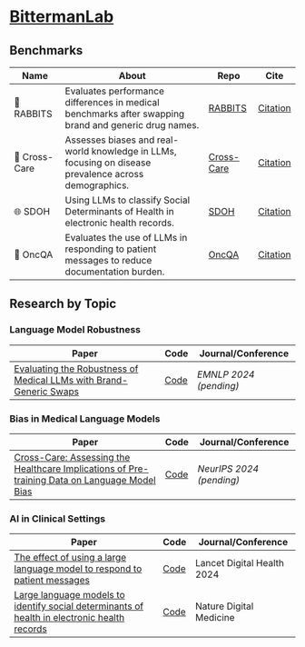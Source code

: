 # [BittermanLab](https://www.bittermanlab.org/)

## Benchmarks

Name | About | Repo | Cite
---- | ----- | ---- | ----
🐇 RABBITS | Evaluates performance differences in medical benchmarks after swapping brand and generic drug names. | [RABBITS](https://huggingface.co/spaces/AIM-Harvard/rabbits-leaderboard) | [Citation](https://github.com/BittermanLab/RABBITS#citing)
🔀 Cross-Care | Assesses biases and real-world knowledge in LLMs, focusing on disease prevalence across demographics. | [Cross-Care](https://github.com/shan23chen/Cross-Care) | [Citation](https://github.com/shan23chen/cross-care#citing)
🌐 SDOH | Using LLMs to classify Social Determinants of Health in electronic health records. | [SDOH](https://github.com/AIM-Harvard/SDOH) | [Citation](https://github.com/BittermanLab/SDOH#citing)
🏥 OncQA | Evaluates the use of LLMs in responding to patient messages to reduce documentation burden. | [OncQA](https://github.com/AIM-Harvard/OncQA) | [Citation](https://github.com/BittermanLab/OncQA#citing)

## Research by Topic

### Language Model Robustness

Paper | Code | Journal/Conference
--- | --- | ---
[Evaluating the Robustness of Medical LLMs with Brand-Generic Swaps](https://arxiv.org/abs/2406.12066) | [Code](https://github.com/BittermanLab/RABBITS) | *EMNLP 2024 (pending)*

### Bias in Medical Language Models

Paper | Code | Journal/Conference
--- | --- | ---
[Cross-Care: Assessing the Healthcare Implications of Pre-training Data on Language Model Bias](https://arxiv.org/abs/2405.05506) | [Code](https://github.com/shan23chen/cross-care) | *NeurIPS 2024 (pending)*

### AI in Clinical Settings

Paper | Code | Journal/Conference
--- | --- | ---
[The effect of using a large language model to respond to patient messages](https://www.thelancet.com/journals/landig/article/PIIS2589-7500(24)00060-8/fulltext) | [Code](https://huggingface.co/datasets/shanchen/OncQA) | Lancet Digital Health 2024
[Large language models to identify social determinants of health in electronic health records](https://www.nature.com/articles/s41746-023-00970-0) | [Code](https://github.com/AIM-Harvard/SDOH) | Nature Digital Medicine
